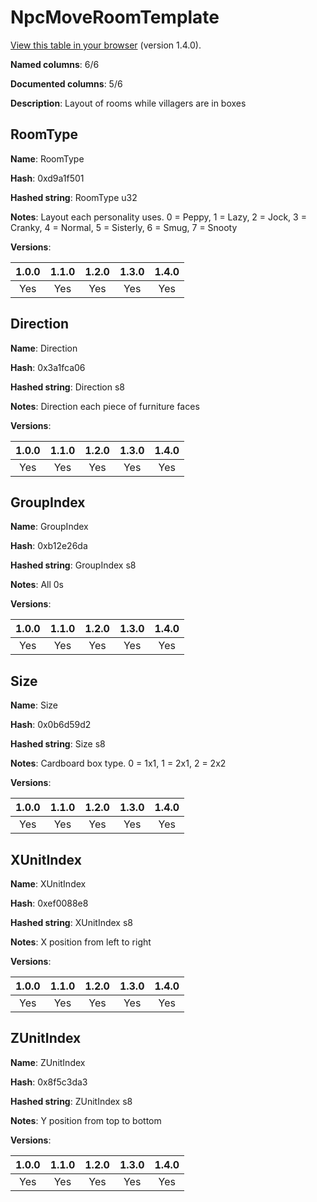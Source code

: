 # NpcMoveRoomTemplate
[View this table in your browser](NpcMoveRoomTemplate-value.md) (version 1.4.0).

**Named columns**: 6/6

**Documented columns**: 5/6

**Description**: Layout of rooms while villagers are in boxes
## RoomType

**Name**: RoomType

**Hash**: 0xd9a1f501

**Hashed string**: RoomType u32

**Notes**: Layout each personality uses. 0 = Peppy, 1 = Lazy, 2 = Jock, 3 = Cranky, 4 = Normal, 5 = Sisterly, 6 = Smug, 7 = Snooty

**Versions**: 

 | 1.0.0 | 1.1.0 | 1.2.0 | 1.3.0 | 1.4.0 |
|:--:|:--:|:--:|:--:|:--:|
| Yes | Yes | Yes | Yes | Yes | 


## Direction

**Name**: Direction

**Hash**: 0x3a1fca06

**Hashed string**: Direction s8

**Notes**: Direction each piece of furniture faces

**Versions**: 

 | 1.0.0 | 1.1.0 | 1.2.0 | 1.3.0 | 1.4.0 |
|:--:|:--:|:--:|:--:|:--:|
| Yes | Yes | Yes | Yes | Yes | 


## GroupIndex

**Name**: GroupIndex

**Hash**: 0xb12e26da

**Hashed string**: GroupIndex s8

**Notes**: All 0s

**Versions**: 

 | 1.0.0 | 1.1.0 | 1.2.0 | 1.3.0 | 1.4.0 |
|:--:|:--:|:--:|:--:|:--:|
| Yes | Yes | Yes | Yes | Yes | 


## Size

**Name**: Size

**Hash**: 0x0b6d59d2

**Hashed string**: Size s8

**Notes**: Cardboard box type. 0 = 1x1, 1 = 2x1, 2 = 2x2

**Versions**: 

 | 1.0.0 | 1.1.0 | 1.2.0 | 1.3.0 | 1.4.0 |
|:--:|:--:|:--:|:--:|:--:|
| Yes | Yes | Yes | Yes | Yes | 


## XUnitIndex

**Name**: XUnitIndex

**Hash**: 0xef0088e8

**Hashed string**: XUnitIndex s8

**Notes**: X position from left to right

**Versions**: 

 | 1.0.0 | 1.1.0 | 1.2.0 | 1.3.0 | 1.4.0 |
|:--:|:--:|:--:|:--:|:--:|
| Yes | Yes | Yes | Yes | Yes | 


## ZUnitIndex

**Name**: ZUnitIndex

**Hash**: 0x8f5c3da3

**Hashed string**: ZUnitIndex s8

**Notes**: Y position from top to bottom

**Versions**: 

 | 1.0.0 | 1.1.0 | 1.2.0 | 1.3.0 | 1.4.0 |
|:--:|:--:|:--:|:--:|:--:|
| Yes | Yes | Yes | Yes | Yes | 


